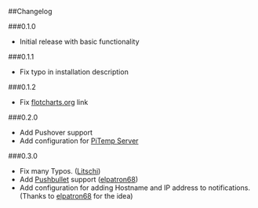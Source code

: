 ##Changelog

###0.1.0
- Initial release with basic functionality

###0.1.1
- Fix typo in installation description

###0.1.2
- Fix [flotcharts.org](http://flotcharts.org) link

###0.2.0
- Add Pushover support
- Add configuration for [PiTemp Server](https://github.com/fechu/PiTemp-Server.git)

###0.3.0
- Fix many Typos. ([Litschi](https://github.com/Litschi))
- Add [Pushbullet](https://www.pushbullet.com) support ([elpatron68](https://github.com/elpatron68))
- Add configuration for adding Hostname and IP address to notifications. (Thanks to [elpatron68](https://github.com/elpatron68) for the idea)